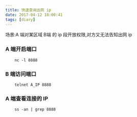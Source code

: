 ```yaml
---
title: 快速查询出网 ip
date: 2017-04-12 18:00:41
tags: [diary]
---
```


场景:A 端对某区域 B端 的 ip 段开放权限,对方又无法告知出网 ip

### A 端开启端口

````
    nc -l 8888
````

### B 端访问端口

````
    telnet A_IP 8888
````

### A 端查看连接的 IP

````
    ss -an | grep 8888
````